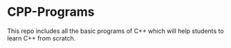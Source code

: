# CPP-Programs
This repo includes all the basic programs of C++ which will help students to learn C++ from scratch.
